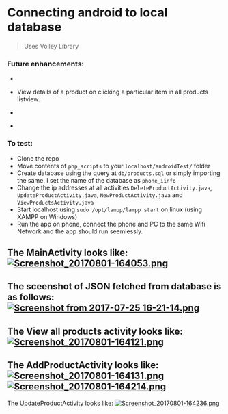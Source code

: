 # Connecting android to local database

>Uses Volley Library

### Future enhancements:
* ~~~Create products from android phone.~~~
* View details of a product on clicking a particular item in all products listview.
* ~~~Update existing products.~~~
* ~~~Delete products.~~~

### To test:
* Clone the repo
* Move contents of `php_scripts` to your `localhost/androidTest/` folder
* Create database using the query at `db/products.sql` or simply importing the same. I set the name of the database as `phone_iinfo`
* Change the ip addresses at all activities `DeleteProductActivity.java`, `UpdateProductActivity.java`, `NewProductActivity.java` and `ViewProductsActivity.java`
* Start localhost using `sudo /opt/lampp/lampp start` on linux (using XAMPP on Windows)
* Run the app on phone, connect the phone and PC to the same Wifi Network and the app should run seemlessly.

The MainActivity looks like:
[![Screenshot_20170801-164053.png](https://s3.postimg.org/tjaitdk43/Screenshot_20170801-164053.png)](https://postimg.org/image/rrhjyh0r3/)
---

The sceenshot of JSON fetched from database is as follows:
[![Screenshot from 2017-07-25 16-21-14.png](https://s21.postimg.org/eq4821bc7/Screenshot_from_2017-07-25_16-21-14.png)](https://postimg.org/image/l3tb5ag83/)
---

The View all products activity looks like:
[![Screenshot_20170801-164121.png](https://s3.postimg.org/9sianiadv/Screenshot_20170801-164121.png)](https://postimg.org/image/wh7hn2rrj/)
---

The AddProductActivity looks like:
[![Screenshot_20170801-164131.png](https://s3.postimg.org/sjk7xo4yb/Screenshot_20170801-164131.png)](https://postimg.org/image/hjz0m2ej3/)
[![Screenshot_20170801-164214.png](https://s3.postimg.org/pbfqkmioj/Screenshot_20170801-164214.png)](https://postimg.org/image/m4l70zy8f/)
---

The UpdateProductActivity looks like:
[![Screenshot_20170801-164236.png](https://s3.postimg.org/yaaebecyb/Screenshot_20170801-164236.png)](https://postimg.org/image/6mxoxarrj/)
